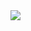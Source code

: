<img src="https://img.shields.io/badge/Codecov-F01F7A?style=for-the-badge&logo=Codecov&logoColor=white" />
